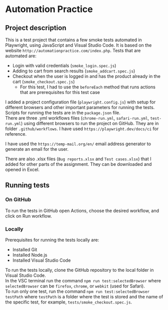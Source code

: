 # Automation Practice

## Project description
This is a test project that contains a few smoke tests automated in Playwright, using JavaScript and Visual Studio Code. It is based on the website `http://automationpractice.com/index.php`.
Tests that are automated are:
- Login with valid credentials (`smoke_login.spec.js`)
- Adding to cart from search results (`smoke_addcart.spec.js`)
- Checkout when the user is logged in and has the product already in the cart (`smoke_checkout.spec.js`)
    - For this test, I had to use the `beforeEach` method that runs actions that are prerequisites for this test case  

I added a project configuration file (`playwright.config.js`) with setup for different browsers and other important parameters for running the tests. Scripts for running the tests are in the `package.json` file. \
There are three .yml workflows files (`chrome-run.yml`, `safari-run.yml`, `test-run.yml`) using different browsers to run the project on GitHub. They are in folder `.github/workflows`. I have used `https://playwright.dev/docs/ci` for reference.

I have used the `https://temp-mail.org/en/` email address generator to generate an email for the user.

There are also .xlsx files (`Bug reports.xlsx` and `Test cases.xlsx`) that I added for other parts of the assignment. They can be downloaded and opened in Excel.

## Running tests

### On GitHub
To run the tests in GitHub open Actions, choose the desired workflow, and click on Run workflow. 

### Locally
Prerequisites for running the tests locally are:
- Installed Git
- Installed Node.js
- Installed Visual Studio Code

To run the tests locally, clone the GitHub repository to the local folder in Visual Studio Code.\
In the VSC terminal run the command `npm run test:selectedBrowser` where `selectedBrowser` can be `firefox`, `chrome`, or `webkit` (used for Safari).\
To run only one test, run the command `npm run test:selectedBrowser testPath` where `testPath` is a folder where the test is stored and the name of the specific test, for example, `tests/smoke_checkout.spec.js`.
